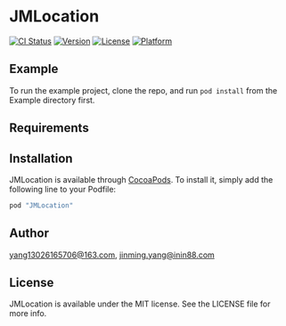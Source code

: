 # JMLocation

[![CI Status](http://img.shields.io/travis/yang13026165706@163.com/JMLocation.svg?style=flat)](https://travis-ci.org/yang13026165706@163.com/JMLocation)
[![Version](https://img.shields.io/cocoapods/v/JMLocation.svg?style=flat)](http://cocoapods.org/pods/JMLocation)
[![License](https://img.shields.io/cocoapods/l/JMLocation.svg?style=flat)](http://cocoapods.org/pods/JMLocation)
[![Platform](https://img.shields.io/cocoapods/p/JMLocation.svg?style=flat)](http://cocoapods.org/pods/JMLocation)

## Example

To run the example project, clone the repo, and run `pod install` from the Example directory first.

## Requirements

## Installation

JMLocation is available through [CocoaPods](http://cocoapods.org). To install
it, simply add the following line to your Podfile:

```ruby
pod "JMLocation"
```

## Author

yang13026165706@163.com, jinming.yang@inin88.com

## License

JMLocation is available under the MIT license. See the LICENSE file for more info.
